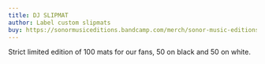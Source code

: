 ```yaml
---
title: DJ SLIPMAT
author: Label custom slipmats
buy: https://sonormusiceditions.bandcamp.com/merch/sonor-music-editions-dj-slipmat-limited-to-100
---
```

Strict limited edition of 100 mats for our fans, 50 on black and 50 on white.
